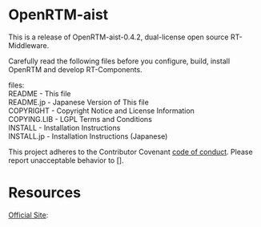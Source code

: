 # OpenRTM-aist
This is a release of OpenRTM-aist-0.4.2, dual-license open source
RT-Middleware.

Carefully read the following files before you configure, build, install
OpenRTM and develop RT-Components.

files:  
README      - This file  
README.jp   - Japanese Version of This file  
COPYRIGHT   - Copyright Notice and License Information  
COPYING.LIB - LGPL Terms and Conditions  
INSTALL     - Installation Instructions  
INSTALL.jp  - Installation Instructions (Japanese)  

This project adheres to the Contributor Covenant [code of conduct](CODE_OF_CONDUCT.md).
Please report unacceptable behavior to [].

# Resources
[Official Site](http://openrtm.org):


